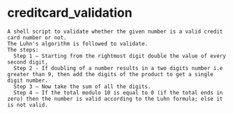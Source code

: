 # creditcard_validation
    A shell script to validate whether the given number is a valid credit card number or not.
    The Luhn's algorithm is followed to validate.
    The steps:
      Step 1 – Starting from the rightmost digit double the value of every second digit,
      Step 2 - If doubling of a number results in a two digits number i.e greater than 9, then add the digits of the product to get a single digit number.
      Step 3 – Now take the sum of all the digits.
      Step 4 – If the total modulo 10 is equal to 0 (if the total ends in zero) then the number is valid according to the Luhn formula; else it is not valid.
